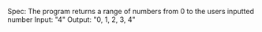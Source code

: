 Spec: The program returns a range of numbers from 0 to the users inputted number
Input: "4"
Output: "0, 1, 2, 3, 4"
